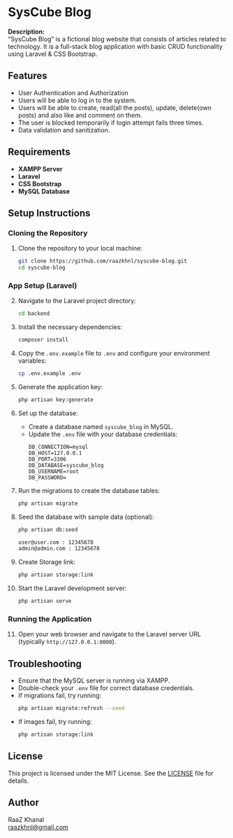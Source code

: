 # SysCube Blog

**Description:**  
“SysCube Blog” is a fictional blog website that consists of articles related to technology. It is a full-stack blog application with basic CRUD functionality using Laravel & CSS Bootstrap.

## Features

   - User Authentication and Authorization
   - Users will be able to log in to the system.
   - Users will be able to create, read(all the posts), update, delete(own posts) and also like and comment on them.
   - The user is blocked temporarily if login attempt fails three times.
   - Data validation and sanitization.

## Requirements

- **XAMPP Server**
- **Laravel**
- **CSS Bootstrap**
- **MySQL Database**

## Setup Instructions

### Cloning the Repository

1. Clone the repository to your local machine:
    ```bash
    git clone https://github.com/raazkhnl/syscube-blog.git
    cd syscube-blog
    ```

### App Setup (Laravel)

2. Navigate to the Laravel project directory:
    ```bash
    cd backend
    ```

3. Install the necessary dependencies:
    ```bash
    composer install
    ```

4. Copy the `.env.example` file to `.env` and configure your environment variables:
    ```bash
    cp .env.example .env
    ```

5. Generate the application key:
    ```bash
    php artisan key:generate
    ```

6. Set up the database:
    - Create a database named `syscube_blog` in MySQL.
    - Update the `.env` file with your database credentials:
        ```
        DB_CONNECTION=mysql
        DB_HOST=127.0.0.1
        DB_PORT=3306
        DB_DATABASE=syscube_blog
        DB_USERNAME=root
        DB_PASSWORD=
        ```

7. Run the migrations to create the database tables:
    ```bash
    php artisan migrate
    ```

8. Seed the database with sample data (optional):
    ```bash
    php artisan db:seed
    ```
     ```bash
    user@user.com : 12345678
    admin@admin.com : 12345678
    ```
9. Create Storage link:
    ```bash
    php artisan storage:link
    ```   

10. Start the Laravel development server:
    ```bash
    php artisan serve
    ```

### Running the Application

11. Open your web browser and navigate to the Laravel server URL (typically `http://127.0.0.1:8000`).

## Troubleshooting

- Ensure that the MySQL server is running via XAMPP.
- Double-check your `.env` file for correct database credentials.
- If migrations fail, try running:
    ```bash
    php artisan migrate:refresh --seed
    ```
- If images fail, try running:
    ```bash
    php artisan storage:link
    ```


## License

This project is licensed under the MIT License. See the [LICENSE](LICENSE) file for details.

## Author

RaaZ Khanal  
[raazkhnl@gmail.com](mailto:raazkhnl@gmail.com)
